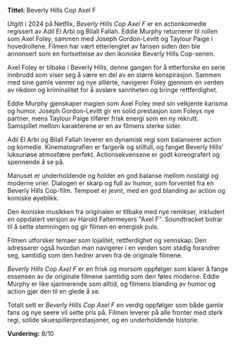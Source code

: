 **Tittel:** Beverly Hills Cop Axel F

Utgitt i 2024 på Netflix, *Beverly Hills Cop Axel F* er en actionkomedie regissert av Adil El Arbi og Bilall Fallah. Eddie Murphy returnerer til rollen som Axel Foley, sammen med Joseph Gordon-Levitt og Taylour Paige i hovedrollene. Filmen har vært etterlengtet av fansen siden den ble annonsert som en fortsettelse av den ikoniske Beverly Hills Cop-serien.

Axel Foley er tilbake i Beverly Hills, denne gangen for å etterforske en serie innbrudd som viser seg å være en del av en større konspirasjon. Sammen med sine gamle venner og nye allierte, navigerer Foley gjennom en verden av rikdom og kriminalitet for å avsløre sannheten og bringe rettferdighet.

Eddie Murphy gjenskaper magien som Axel Foley med sin velkjente karisma og humor. Joseph Gordon-Levitt gir en solid prestasjon som Foleys nye partner, mens Taylour Paige tilfører frisk energi som en ny rekrutt. Samspillet mellom karakterene er en av filmens sterke sider.

Adil El Arbi og Bilall Fallah leverer en dynamisk regi som balanserer action og komedie. Kinematografien er fargerik og stilfull, og fanget Beverly Hills' luksuriøse atmosfære perfekt. Actionsekvensene er godt koreografert og spennende å se på.

Manuset er underholdende og holder en god balanse mellom nostalgi og moderne vrier. Dialogen er skarp og full av humor, som forventet fra en Beverly Hills Cop-film. Tempoet er jevnt, med en god blanding av action og komiske øyeblikk.

Den ikoniske musikken fra originalen er tilbake med nye remikser, inkludert en oppdatert versjon av Harold Faltermeyers "Axel F". Soundtracket bidrar til å sette stemningen og gir filmen en energisk puls.

Filmen utforsker temaer som lojalitet, rettferdighet og vennskap. Den adresserer også hvordan man navigerer i en verden som stadig forandrer seg, samtidig som den hedrer arven fra de originale filmene.

*Beverly Hills Cop Axel F* er en frisk og morsom oppfølger som klarer å fange essensen av de originale filmene samtidig som den føles moderne. Eddie Murphy er like sjarmerende som alltid, og filmens blanding av humor og action gjør den til en glede å se.

Totalt sett er *Beverly Hills Cop Axel F* en verdig oppfølger som både gamle fans og nye seere vil sette pris på. Filmen leverer på alle fronter med sterk regi, solide skuespillerprestasjoner, og en underholdende historie.

**Vurdering:**
8/10